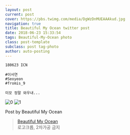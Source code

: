 ```yaml
---
layout: post
current: post
cover: https://pbs.twimg.com/media/DgWzDnMUEAAAkud.jpg
navigation: true
title: Beautiful My Ocean twitter post
date: 2018-06-23 15:33:54
tags: Beautiful-My-Ocean photo
class: post-template
subclass: post tag-photo
author: auto-posting
---
```


```  
180623 ICN  
  
#이서연  
#Seoyeon  
#fromis_9   
  
미모 정말 와우내...  

```

![0](https://pbs.twimg.com/media/DgWzAdXUYAAItn1.jpg)
![1](https://pbs.twimg.com/media/DgWzDnMUEAAAkud.jpg)


Post by Beautiful My Ocean

> [Beautiful My Ocean](https://twitter.com/BMO_fromis)  
  로고크롭, 2차가공 금지